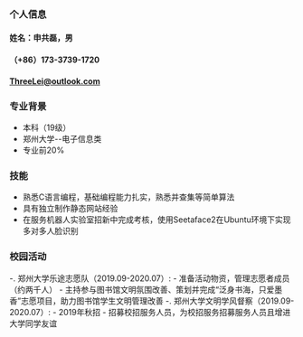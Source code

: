 ### 个人信息
#### 姓名：申共磊，男
#### （+86）173-3739-1720
#### ThreeLei@outlook.com
### 专业背景
- 本科（19级）
- 郑州大学--电子信息类
- 专业前20%

### 技能
- 熟悉C语言编程，基础编程能力扎实，熟悉并查集等简单算法
- 具有独立制作静态网站经验
- 在服务机器人实验室招新中完成考核，使用Seetaface2在Ubuntu环境下实现多对多人脸识别

### 校园活动
-. 郑州大学乐途志愿队（2019.09-2020.07）:
    - 准备活动物资，管理志愿者成员（约两千人）
    - 主持参与图书馆文明氛围改善、策划并完成“泛身书海，只爱墨香”志愿项目，助力图书馆学生文明管理改善
-. 郑州大学文明学风督察（2019.09-2020.07）:
    - 2019年秋招
    - 招募校招服务人员，为校招服务招募服务人员且增进大学同学友谊
